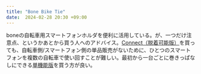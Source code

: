 ```yaml
---
title: "Bone Bike Tie"
date:  2024-02-28 20:30 +09:00
---
```


boneの自転車用スマートフォンホルダを便利に活用している。が、一つだけ注意点、というかあとから買う人へのアドバイス。[Connect（脱着可能版）]((https://www.boneshop.com/jp/products/case/bike-accessory/biketieconnect.html))を買っても、自転車側/スマートフォン側の単品販売がないために、ひとつのスマートフォンを複数の自転車で使い回すことが難しい。最初から一台ごとに巻きっぱなしにできる[単機能版](https://www.boneshop.com/jp/products/case/bike-accessory/biketieconnect.html)を買う方が良い。
